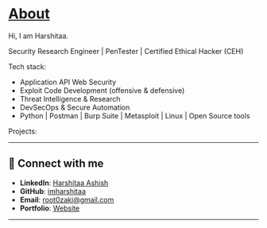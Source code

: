 # <u>About</u>

Hi, I am Harshitaa. 

Security Research Engineer | PenTester | Certified Ethical Hacker (CEH)

Tech stack:
- Application API Web Security
- Exploit Code Development (offensive &  defensive)
- Threat Intelligence & Research
- DevSecOps & Secure Automation
- Python | Postman | Burp Suite | Metasploit | Linux | Open Source tools

Projects:


--- 

## 🔗 Connect with me  

- **LinkedIn**: [Harshitaa Ashish](https://www.linkedin.com/in/harshitaa-ashish-85767621a/)  
- **GitHub**: [imharshitaa](https://github.com/imharshitaa)  
- **Email**: root0zaki@gmail.com
- **Portfolio**: [Website]((https://imharshitaa.github.io/root0zaki/))   

---











